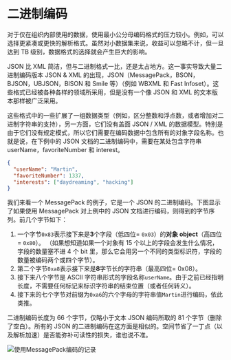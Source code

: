 # 二进制编码

对于仅在组织内部使用的数据，使用最小公分母编码格式的压力较小。例如，可以选择更紧凑或更快的解析格式。虽然对小数据集来说，收益可以忽略不计，但一旦达到 TB 级别，数据格式的选择就会产生巨大的影响。

JSON 比 XML 简洁，但与二进制格式一比，还是太占地方。这一事实导致大量二进制编码版本 JSON & XML 的出现，JSON（MessagePack，BSON，BJSON，UBJSON，BISON 和 Smile 等）（例如 WBXML 和 Fast Infoset）。这些格式已经被各种各样的领域所采用，但是没有一个像 JSON 和 XML 的文本版本那样被广泛采用。

这些格式中的一些扩展了一组数据类型（例如，区分整数和浮点数，或者增加对二进制字符串的支持），另一方面，它们没有盖面 JSON / XML 的数据模型。特别是由于它们没有规定模式，所以它们需要在编码数据中包含所有的对象字段名称。也就是说，在下例中的 JSON 文档的二进制编码中，需要在某处包含字符串 userName，favoriteNumber 和 interest。

```json
{
  "userName": "Martin",
  "favoriteNumber": 1337,
  "interests": ["daydreaming", "hacking"]
}
```

我们来看一个 MessagePack 的例子，它是一个 JSON 的二进制编码。下图显示了如果使用 MessagePack 对上例中的 JSON 文档进行编码，则得到的字节序列。前几个字节如下：

1. 一个字节`0x83`表示接下来是**3**个字段（低四位= `0x03`）的**对象 object**（高四位= `0x80`）。 （如果想知道如果一个对象有 15 个以上的字段会发生什么情况，字段的数量塞不进 4 个 bit 里，那么它会用另一个不同的类型标识符，字段的数量被编码两个或四个字节）。
2. 第二个字节`0xa8`表示接下来是**8**字节长的字符串（最高四位= 0x08）。
3. 接下来八个字节是 ASCII 字符串形式的字段名称`userName`。由于之前已经指明长度，不需要任何标记来标识字符串的结束位置（或者任何转义）。
4. 接下来的七个字节对前缀为`0xa6`的六个字母的字符串值`Martin`进行编码，依此类推。

二进制编码长度为 66 个字节，仅略小于文本 JSON 编码所取的 81 个字节（删除了空白）。所有的 JSON 的二进制编码在这方面是相似的。空间节省了一丁点（以及解析加速）是否能弥补可读性的损失，谁也说不准。

![使用MessagePack编码的记录](https://s2.ax1x.com/2020/02/06/1yWWAs.md.png)
